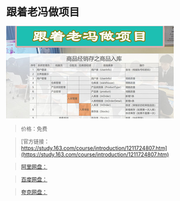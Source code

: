 # 跟着老冯做项目

![img](../../../assets/study163/free/fef0198e8392403c9f35e92515ccec0f.jpg)

> 价格：免费

> [官方链接：https://study.163.com/course/introduction/1211724807.htm](https://study.163.com/course/introduction/1211724807.htm)

> [阿里网盘：]()

> [百度网盘：]()

> [夸克网盘：]()
